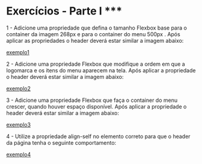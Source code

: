 # Exercícios - Parte I ***

1 - Adicione uma propriedade que defina o tamanho Flexbox base para o container da imagem 268px e para o container do menu 500px . Após aplicar as propriedades o header deverá estar similar a imagem abaixo:

[exemplo1](images/exercicio-1.jpeg)


2 - Adicione uma propriedade Flexbox que modifique a ordem em que a logomarca e os itens do menu aparecem na tela. Após aplicar a propriedade o header deverá estar similar a imagem abaixo:

[exemplo2](images/exercicio-2.jpeg)

3 - Adicione uma propriedade Flexbox que faça o container do menu crescer, quando houver espaço disponível. Após aplicar a propriedade o header deverá estar similar a imagem abaixo:

[exemplo3](images/exercicio-3.jpeg)

4 - Utilize a propriedade align-self no elemento correto para que o header da página tenha o seguinte comportamento:

[exemplo4](images/exercicio-4.jpeg)
